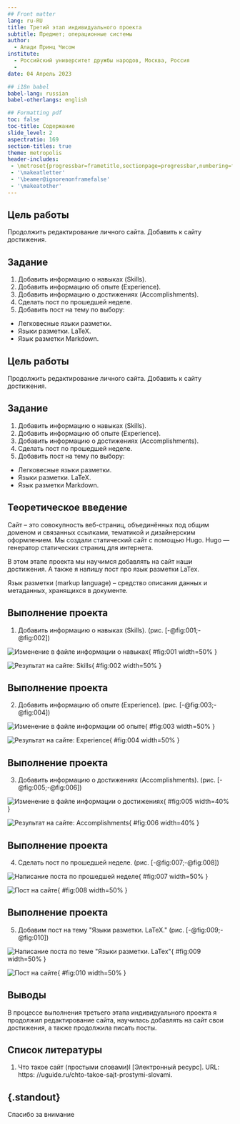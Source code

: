 ```yaml
---
## Front matter
lang: ru-RU
title: Третий этап индивидуального проекта
subtitle: Предмет; операционные системы
author:
  - Алади Принц Чисом
institute:
  - Российский университет дружбы народов, Москва, Россия
  - 
date: 04 Апрель 2023

## i18n babel
babel-lang: russian
babel-otherlangs: english

## Formatting pdf
toc: false
toc-title: Содержание
slide_level: 2
aspectratio: 169
section-titles: true
theme: metropolis
header-includes:
 - \metroset{progressbar=frametitle,sectionpage=progressbar,numbering=fraction}
 - '\makeatletter'
 - '\beamer@ignorenonframefalse'
 - '\makeatother'
---
```


## Цель работы

Продолжить редактирование личного сайта. Добавить к сайту достижения.

## Задание

1. Добавить информацию о навыках (Skills).
2. Добавить информацию об опыте (Experience).
3. Добавить информацию о достижениях (Accomplishments).
4. Сделать пост по прошедшей неделе.
5. Добавить пост на тему по выбору:
- Легковесные языки разметки.
- Языки разметки. LaTeX.
- Язык разметки Markdown.

## Цель работы

Продолжить редактирование личного сайта. Добавить к сайту достижения.

## Задание

1. Добавить информацию о навыках (Skills).
2. Добавить информацию об опыте (Experience).
3. Добавить информацию о достижениях (Accomplishments).
4. Сделать пост по прошедшей неделе.
5. Добавить пост на тему по выбору:
- Легковесные языки разметки.
- Языки разметки. LaTeX.
- Язык разметки Markdown.

## Теоретическое введение

Сайт – это совокупность веб-страниц, объединённых под общим доменом и связанных ссылками, тематикой и дизайнерским оформлением. Мы создали статический сайт с помощью Hugo.
Hugo — генератор статических страниц для интернета.

В этом этапе проекта мы научимся добавлять на сайт наши достижения. А также я напишу пост про язык разметки LaTex.

Язык разметки (markup language) – средство описания данных и метаданных, хранящихся в документе.

## Выполнение проекта

1. Добавить информацию о навыках (Skills). (рис. [-@fig:001;-@fig:002])

![Изменение в файле информации о навыках](image/1.png){ #fig:001 width=50% }

![Результат на сайте: Skills](image/2.png){ #fig:002 width=50% }

## Выполнение проекта

2. Добавить информацию об опыте (Experience). (рис. [-@fig:003;-@fig:004])

![Изменение в файле информации об опыте](image/3.png){ #fig:003 width=50% }

![Результат на сайте: Experience](image/4.png){ #fig:004 width=50% }

## Выполнение проекта

3. Добавить информацию о достижениях (Accomplishments). (рис. [-@fig:005;-@fig:006])

![Изменение в файле информации о достижениях](image/5.png){ #fig:005 width=40% }

![Результат на сайте: Accomplishments](image/6.png){ #fig:006 width=40% }

## Выполнение проекта

4. Сделать пост по прошедшей неделе. (рис. [-@fig:007;-@fig:008])

![Написание поста по прошедшей неделе](image/7.png){ #fig:007 width=50% }

![Пост на сайте](image/8.png){ #fig:008 width=50% }

## Выполнение проекта

5. Добавим пост на тему "Языки разметки. LaTeX." (рис. [-@fig:009;-@fig:010])

![Написание поста по теме "Языки разметки. LaTex"](image/9.png){ #fig:009 width=50% }

![Пост на сайте](image/10.png){ #fig:010 width=50% }

## Выводы

В процессе выполнения третьего этапа индивидуального проекта я продолжил редактирование сайта, научилась добавлять на сайт свои достижения, а также продолжила писать посты.

## Список литературы

1. Что такое сайт (простыми словами)l [Электронный ресурс]. URL: https: //uguide.ru/chto-takoe-sajt-prostymi-slovami.

## {.standout}

Спасибо за внимание



